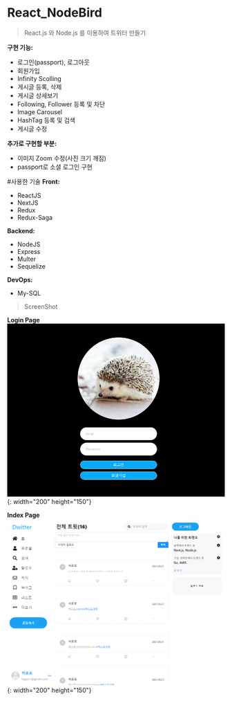 # React_NodeBird

> React.js 와 Node.js 를 이용하여 트위터 만들기

**구현 기능:**

- 로그인(passport), 로그아웃
- 회원가입
- Infinity Scolling
- 게시글 등록, 삭제
- 게시글 상세보기
- Following, Follower 등록 및 차단
- Image Carousel
- HashTag 등록 및 검색
- 게시글 수정

**추가로 구현할 부분:**

- 이미지 Zoom 수정(사진 크기 깨짐)
- passport로 소셜 로그인 구현

#사용한 기술
**Front:**

- ReactJS
- NextJS
- Redux
- Redux-Saga

**Backend:**

- NodeJS
- Express
- Multer
- Sequelize

**DevOps:**

- My-SQL

> ScreenShot


**Login Page**  
![login_screensh](./prepare/screenshot/login.PNG){: width="200" height="150"}


**Index Page**  
![index_screensh](./prepare/screenshot/index.PNG){: width="200" height="150"}

